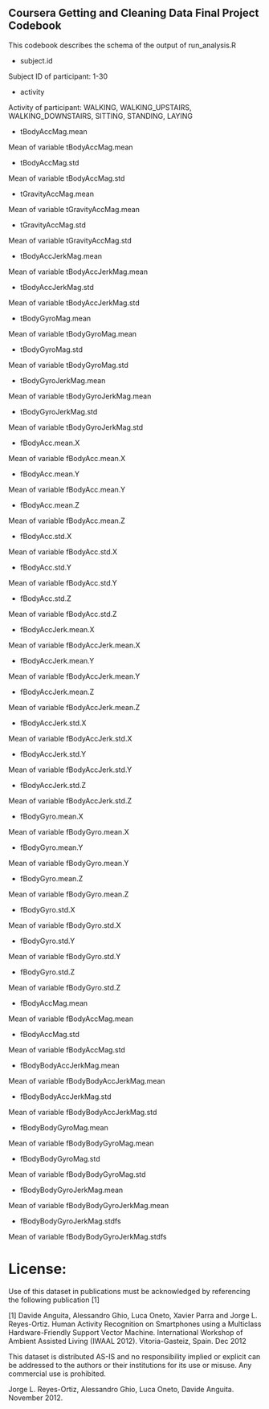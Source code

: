 Coursera Getting and Cleaning Data Final Project Codebook
---------------------------------------------------------

This codebook describes the schema of the output of run_analysis.R

* subject.id

Subject ID of participant: 1-30

* activity

Activity of participant: WALKING, WALKING_UPSTAIRS, WALKING_DOWNSTAIRS, SITTING, STANDING, LAYING

* tBodyAccMag.mean

Mean of variable tBodyAccMag.mean

* tBodyAccMag.std

Mean of variable tBodyAccMag.std

* tGravityAccMag.mean

Mean of variable tGravityAccMag.mean

* tGravityAccMag.std

Mean of variable tGravityAccMag.std

* tBodyAccJerkMag.mean

Mean of variable tBodyAccJerkMag.mean

* tBodyAccJerkMag.std

Mean of variable tBodyAccJerkMag.std

* tBodyGyroMag.mean

Mean of variable tBodyGyroMag.mean

* tBodyGyroMag.std

Mean of variable tBodyGyroMag.std

* tBodyGyroJerkMag.mean

Mean of variable tBodyGyroJerkMag.mean

* tBodyGyroJerkMag.std

Mean of variable tBodyGyroJerkMag.std

* fBodyAcc.mean.X

Mean of variable fBodyAcc.mean.X

* fBodyAcc.mean.Y

Mean of variable fBodyAcc.mean.Y

* fBodyAcc.mean.Z

Mean of variable fBodyAcc.mean.Z

* fBodyAcc.std.X

Mean of variable fBodyAcc.std.X

* fBodyAcc.std.Y

Mean of variable fBodyAcc.std.Y

* fBodyAcc.std.Z

Mean of variable fBodyAcc.std.Z

* fBodyAccJerk.mean.X

Mean of variable fBodyAccJerk.mean.X

* fBodyAccJerk.mean.Y

Mean of variable fBodyAccJerk.mean.Y

* fBodyAccJerk.mean.Z

Mean of variable fBodyAccJerk.mean.Z

* fBodyAccJerk.std.X

Mean of variable fBodyAccJerk.std.X

* fBodyAccJerk.std.Y

Mean of variable fBodyAccJerk.std.Y

* fBodyAccJerk.std.Z

Mean of variable fBodyAccJerk.std.Z

* fBodyGyro.mean.X

Mean of variable fBodyGyro.mean.X

* fBodyGyro.mean.Y

Mean of variable fBodyGyro.mean.Y

* fBodyGyro.mean.Z

Mean of variable fBodyGyro.mean.Z

* fBodyGyro.std.X

Mean of variable fBodyGyro.std.X

* fBodyGyro.std.Y

Mean of variable fBodyGyro.std.Y

* fBodyGyro.std.Z

Mean of variable fBodyGyro.std.Z

* fBodyAccMag.mean

Mean of variable fBodyAccMag.mean

* fBodyAccMag.std

Mean of variable fBodyAccMag.std

* fBodyBodyAccJerkMag.mean

Mean of variable fBodyBodyAccJerkMag.mean

* fBodyBodyAccJerkMag.std

Mean of variable fBodyBodyAccJerkMag.std

* fBodyBodyGyroMag.mean

Mean of variable fBodyBodyGyroMag.mean

* fBodyBodyGyroMag.std

Mean of variable fBodyBodyGyroMag.std

* fBodyBodyGyroJerkMag.mean

Mean of variable fBodyBodyGyroJerkMag.mean

* fBodyBodyGyroJerkMag.stdfs

Mean of variable fBodyBodyGyroJerkMag.stdfs

License:
========
Use of this dataset in publications must be acknowledged by referencing the following publication [1] 

[1] Davide Anguita, Alessandro Ghio, Luca Oneto, Xavier Parra and Jorge L. Reyes-Ortiz. Human Activity Recognition on Smartphones using a Multiclass Hardware-Friendly Support Vector Machine. International Workshop of Ambient Assisted Living (IWAAL 2012). Vitoria-Gasteiz, Spain. Dec 2012

This dataset is distributed AS-IS and no responsibility implied or explicit can be addressed to the authors or their institutions for its use or misuse. Any commercial use is prohibited.

Jorge L. Reyes-Ortiz, Alessandro Ghio, Luca Oneto, Davide Anguita. November 2012.
